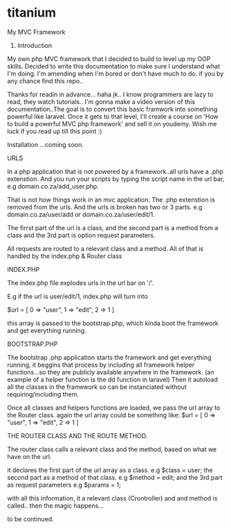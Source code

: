 # titanium
My MVC Framework

1. Introduction

My own php MVC framework that I decided to build to level up my OOP skills. 
Decided to write this documentation to make sure I understand what I'm doing.
I'm amending when I'm bored or don't have much to do. if you by any chance find this repo..

Thanks for readin in advance... haha jk.. I know programmers are lazy to read, they watch tutorials..
I'm gonna make a video version of this documentation..The goal is to convert this basic framwork into 
something powerful like laravel. Once it gets to that level, I'll create a course on 'How to build a powerful 
 MVC php framework' and sell it on youdemy. Wish me luck if you read up till this point :)


Installation
...coming soon.

URLS

In a php application that is not powered by a framework..all urls have a .php extenstion.
And you run your scripts by typing the script name in the url bar, e.g domain.co.za/add_user.php.

That is not how things work in an mvc application. The .php extenstion is removed from the urls.
And the urls is broken has two or 3 parts. e.g domain.co.za/user/add or domain.co.za/user/edit/1.

The firrst part of the url is a class, and the second part is a method from a class and the 3rd part is option 
request parameters.

All requests are routed to a relevant class and a method. All of that is handled by the index.php & Router class

INDEX.PHP

The index.php file explodes urls in the url bar on '/'. 

E.g if the url is user/edit/1, index.php will turn into

$url = [
   0 => "user",
   1 => "edit",
   2 => 1
] 

this array is passed to the bootstrap.php, which kinda boot the framework and get everything running.


BOOTSTRAP.PHP

The bootstrap .php application starts the framework and get everything running, it beggins that process by 
including all framework helper functions...so they are publicly available anywhere in the framework.
(an example of a helper function is the dd function in laravel)
Then it autoload all the classes in the framework so can be instanciated without requiring/including them.

Once all classes and helpers functions are loaded, we pass the url array to the Router class.
again the url array could be something like: 
$url = [
   0 => "user",
   1 => "edit",
   2 => 1
] 

THE ROUTER CLASS AND THE ROUTE METHOD.

The router class calls a relevant class and the method, based on what we have on the url.

it declares the first part of the url array as a class.
e.g $class = user;
the second part as a method of that class.
e.g $method = edit;
and the 3rd part as request parameters
e.g
$params = 1;

with all this information, it a relevant class (Crontroller) and and method is called..
then the magic happens...

to be continued.










